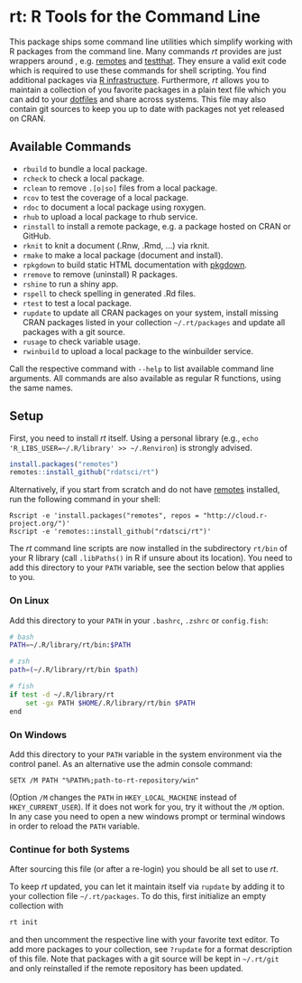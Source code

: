 # rt: R Tools for the Command Line

This package ships some command line utilities which simplify working with R packages from the command line.
Many commands *rt* provides are just wrappers around , e.g. [remotes](https://github.com/r-lib/remotes) and [testthat](https://github.com/r-lib/testthat).
They ensure a valid exit code which is required to use these commands for shell scripting.
You find additional packages via [R infrastructure](https://github.com/r-lib).
Furthermore, *rt* allows you to maintain a collection of you favorite packages in a plain text file which you can add to your [dotfiles](https://dotfiles.github.io/) and share across systems.
This file may also contain git sources to keep you up to date with packages not yet released on CRAN.


## Available Commands
* `rbuild` to bundle a local package.
* `rcheck` to check a local package.
* `rclean` to remove `.[o|so]` files from a local package.
* `rcov` to test the coverage of a local package.
* `rdoc` to document a local package using roxygen.
* `rhub` to upload a local package to rhub service.
* `rinstall` to install a remote package, e.g. a package hosted on CRAN or GitHub.
* `rknit` to knit a document (.Rnw, .Rmd, ...) via rknit.
* `rmake` to make a local package (document and install).
* `rpkgdown` to build static HTML documentation with [pkgdown](https://github.com/hadley/pkgdown).
* `rremove` to remove (uninstall) R packages.
* `rshine` to run a shiny app.
* `rspell` to check spelling in generated .Rd files.
* `rtest` to test a local package.
* `rupdate` to update all CRAN packages on your system, install missing CRAN packages listed in your collection `~/.rt/packages` and update all packages with a git source.
* `rusage` to check variable usage.
* `rwinbuild` to upload a local package to the winbuilder service.

Call the respective command with `--help` to list available command line arguments.
All commands are also available as regular R functions, using the same names.


## Setup
First, you need to install *rt* itself.
Using a personal library (e.g., `echo 'R_LIBS_USER=~/.R/library' >> ~/.Renviron`) is strongly advised.
```r
install.packages("remotes")
remotes::install_github("rdatsci/rt")
```
Alternatively, if you start from scratch and do not have [remotes](https://github.com/r-lib/remotes) installed, run the following command in your shell:
```{sh}
Rscript -e 'install.packages("remotes", repos = "http://cloud.r-project.org/")'
Rscript -e 'remotes::install_github("rdatsci/rt")'
```

The *rt* command line scripts are now installed in the subdirectory `rt/bin` of your R library (call `.libPaths()` in R if
unsure about its location). You need to add this directory to your `PATH` variable, see the section below that applies to you.


### On Linux
Add this directory to your `PATH` in your `.bashrc`, `.zshrc` or `config.fish`:
```sh
# bash
PATH=~/.R/library/rt/bin:$PATH

# zsh
path=(~/.R/library/rt/bin $path)

# fish
if test -d ~/.R/library/rt
    set -gx PATH $HOME/.R/library/rt/bin $PATH
end
```


### On Windows
Add this directory to your `PATH` variable in the system environment via the control panel.
As an alternative use the admin console command:
```
SETX /M PATH "%PATH%;path-to-rt-repository/win"
```
(Option `/M` changes the `PATH` in `HKEY_LOCAL_MACHINE` instead of `HKEY_CURRENT_USER`).
If it does not work for you, try it without the `/M` option.
In any case you need to open a new windows prompt or terminal windows in order to reload the `PATH` variable.


### Continue for both Systems
After sourcing this file (or after a re-login) you should be all set to use *rt*.

To keep *rt* updated, you can let it maintain itself via `rupdate` by adding it to your collection file `~/.rt/packages`.
To do this, first initialize an empty collection with
```sh
rt init
```
and then uncomment the respective line with your favorite text editor.
To add more packages to your collection, see `?rupdate` for a format description of this file.
Note that packages with a git source will be kept in `~/.rt/git` and only reinstalled if the remote repository has been updated.
